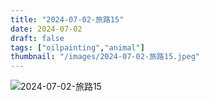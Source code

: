 ```yaml
---
title: "2024-07-02-旅路15"
date: 2024-07-02
draft: false
tags: ["oilpainting","animal"]
thumbnail: "/images/2024-07-02-旅路15.jpeg"
---
```


![2024-07-02-旅路15](/images/2024-07-02-旅路15.jpeg)